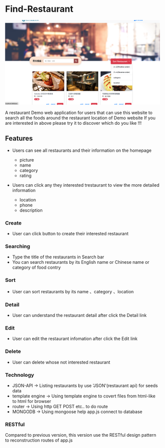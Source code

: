 # Find-Restaurant
![Index page about Restaurant List](./public/Find-Restaurant.png)

A restaurant Demo web application for users that can use this website to search all the foods  around the restaurant location of Demo website 
If you are interested in above please try it to discover which do you like !!!

## Features
- Users can see all restaurants and their information on the homepage
   * picture
   * name
   * category
   * rating
   
- Users can click any they interested trestaurant to view the more detailed information 
  * location
  * phone
  * description

### Create
- User can click button to create their interested restaurant

### Searching
- Type the title of the restaurants in Search bar
- You can search restaurants by its English name or Chinese name or category of food contry

### Sort
- User can sort restaurants by its name 、category 、location 

### Detail
- User can understand the restaurant detail after click the Detail link

### Edit 
- User can edit the restaurant infomation after click the Edit link

### Delete 
- User can delete whose not interested restaurant

### Technology
- JSON-API -> Listing restaurants by use 'JSON'(restaurant api) for seeds data
- template engine -> Using template engine to covert files from html-like to html for browser
- router -> Using http GET POST etc.. to do route
- MONGODB -> Using mongoose  help app.js  connect to database

### RESTful 
Compared to previous version, this version use the RESTful design pattern to reconstruction  routes of  app.js
